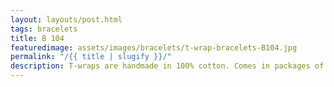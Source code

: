 ```yaml
---
layout: layouts/post.html
tags: bracelets
title: B 104
featuredimage: assets/images/bracelets/t-wrap-bracelets-B104.jpg
permalink: "/{{ title | slugify }}/"
description: T-wraps are handmade in 100% cotton. Comes in packages of 10 pieces of the same design. Probably the worlds best commercial for any Fun Park.
---
```

